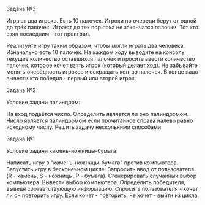 Задача №3

Играют два игрока.  Есть 10 палочек. Игроки по очереди берут от одной до трёх палочек. Играют до тех пор пока не закончатся палочки. Тот кто взял последним - тот проиграл.

Реализуйте игру таким образом, чтобы могли играть два человека. Изначально есть 10 палочек. На каждом ходу выводите на консоль текущее количество оставшихся палочек и просите ввести количество палочек, которое хочет взять игрок (который делает ход). Не забывайте менять очерёдность игроков и сокращать кол-во палочек. В конце надо вывести кто победил - первый или второй игрок.

Задача №2

Условие задачи палиндром:

На вход подаётся число. Определить является ли оно палиндромом. Число является палиндромом если прочитанное справа налево равно исходному числу.
Решить задачу несколькими способами

Задача №1

Условие задачи камень-ножницы-бумага:

Написать игру в "камень-ножницы-бумага" против компьютера.
Запустить игру в бесконечном цикле. Запросить ввод от пользователя (R - камень, S - ножницы, P - бумага). 
Сгенерировать случайный выбор компьютера. Вывести выбор компьютера. 
Определить победителя, выведя соответствующую информацию. 
Спросить пользователя - хочет ли он повторить игру. 
Если хочет - повторить, не хочет - выйти из цикла.

